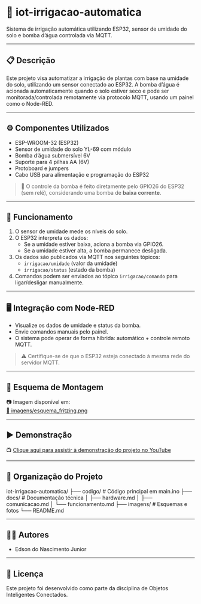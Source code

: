 # 🌱 iot-irrigacao-automatica

Sistema de irrigação automática utilizando ESP32, sensor de umidade do solo e bomba d’água controlada via MQTT.

---

## 📋 Descrição

Este projeto visa automatizar a irrigação de plantas com base na umidade do solo, utilizando um sensor conectado ao ESP32. A bomba d’água é acionada automaticamente quando o solo estiver seco e pode ser monitorada/controlada remotamente via protocolo MQTT, usando um painel como o Node-RED.

---

## ⚙️ Componentes Utilizados

- ESP-WROOM-32 (ESP32)
- Sensor de umidade do solo YL-69 com módulo
- Bomba d’água submersível 6V
- Suporte para 4 pilhas AA (6V)
- Protoboard e jumpers
- Cabo USB para alimentação e programação do ESP32

> 🔧 O controle da bomba é feito diretamente pelo GPIO26 do ESP32 (sem relé), considerando uma bomba de **baixa corrente**.

---

## 🧠 Funcionamento

1. O sensor de umidade mede os níveis do solo.
2. O ESP32 interpreta os dados:
   - Se a umidade estiver baixa, aciona a bomba via GPIO26.
   - Se a umidade estiver alta, a bomba permanece desligada.
3. Os dados são publicados via MQTT nos seguintes tópicos:
   - `irrigacao/umidade` (valor da umidade)
   - `irrigacao/status` (estado da bomba)
4. Comandos podem ser enviados ao tópico `irrigacao/comando` para ligar/desligar manualmente.

---

## 🖥️ Integração com Node-RED

- Visualize os dados de umidade e status da bomba.
- Envie comandos manuais pelo painel.
- O sistema pode operar de forma híbrida: automático + controle remoto MQTT.

> ⚠️ Certifique-se de que o ESP32 esteja conectado à mesma rede do servidor MQTT.

---

## 🔌 Esquema de Montagem

📷 Imagem disponível em:  
[📁 imagens/esquema_fritzing.png](./imagens/esquema_fritzing.png)

---

## ▶️ Demonstração

📺 [Clique aqui para assistir à demonstração do projeto no YouTube](https://www.youtube.com/watch?v=lU8Nx28ws5k) 


---

## 📁 Organização do Projeto

iot-irrigacao-automatica/
├── codigo/ # Código principal em main.ino
├── docs/ # Documentação técnica
│ ├── hardware.md
│ ├── comunicacao.md
│ └── funcionamento.md
├── imagens/ # Esquemas e fotos
└── README.md

---

## 👨‍💻 Autores

- Edson do Nascimento Junior  

---

## 📝 Licença

Este projeto foi desenvolvido como parte da disciplina de Objetos Inteligentes Conectados.
